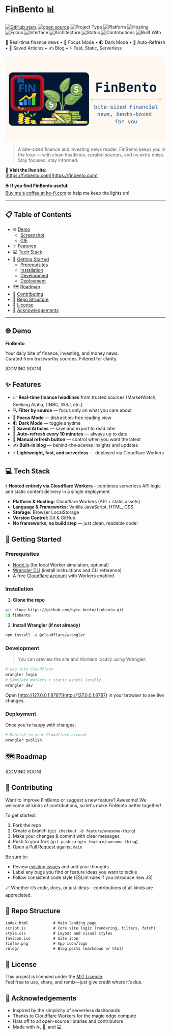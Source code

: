 # FinBento 📊

[![GitHub stars](https://img.shields.io/github/stars/byte-bento/finbento?style=social)](https://github.com/byte-bento/finbento/stargazers)
[![open source](https://img.shields.io/badge/open%20source-Yes-brightgreen.svg)](https://opensource.org)
![Project Type](https://img.shields.io/badge/type-project-blue)
![Platform](https://img.shields.io/badge/platform-Cloudflare%20Workers-black)
![Hosting](https://img.shields.io/badge/hosting-Cloudflare-orange)
![Focus](https://img.shields.io/badge/focus-tech%20news-9cf)
![Interface](https://img.shields.io/badge/interface-frontend--only-lightgrey)
![Architecture](https://img.shields.io/badge/architecture-serverless-yellow)
![Status](https://img.shields.io/badge/status-active-brightgreen)
![Contributions](https://img.shields.io/badge/contributions-welcome-brightgreen)
![Built With](https://img.shields.io/badge/built%20with-curiosity%20%26%20caffeine-ff69b4)

📰 Real-time finance news • 🧘 Focus Mode • 🌓 Dark Mode • 🔁 Auto-Refresh • 📁 Saved Articles • ✍️ Blog • ⚡ Fast, Static, Serverless

<p align="center">
  <a href="https://finbento.com">
    <img src="./og-image.png" alt="FinBento Banner" width="600" />
  </a>
</p>

> A bite-sized finance and investing news reader. FinBento keeps you in the loop — with clean headlines, curated sources, and no extra noise. Stay focused, stay informed.

**🔗 Visit the live site:**<br>
[https://finbento.com](https://finbento.com)

**☕ If you find FinBento useful:**<br>
<a href='https://ko-fi.com/O4O81GA31F' target='_blank'>Buy me a coffee at ko-fi.com</a> to help me keep the lights on!

---

## 📋 Table of Contents

- 🌐 [Demo](#demo)
  - [Screenshot](#screenshot)
  - [GIF](#gif)
- ✨ [Features](#features)
- 💻 [Tech Stack](#tech-stack)
- 🏁 [Getting Started](#getting-started)
  - [Prerequisites](#prerequisites)
  - [Installation](#installation)
  - [Development](#development)
  - [Deployment](#deployment)
- 🗺️ [Roadmap](#roadmap)
- 🤝 [Contributing](#contributing)
- 📁 [Repo Structure](#repo-structure)
- 📄 [License](#license)
- 🙏 [Acknowledgements](#acknowledgements)

---

## 🌐 Demo

**FinBento**

Your daily bite of finance, investing, and money news.  
Curated from trustworthy sources. Filtered for clarity.

(COMING SOON)

## ✨ Features

- 📈 **Real-time finance headlines** from trusted sources (MarketWatch, Seeking Alpha, CNBC, WSJ, etc.)
- 🔍 **Filter by source** — focus only on what you care about
- 🧘 **Focus Mode** — distraction-free reading view
- 🌓 **Dark Mode** — toggle anytime
- 📁 **Saved Articles** — save and export to read later
- 🔁 **Auto-refresh every 10 minutes** — always up to date
- 🔄 **Manual refresh button** — control when you want the latest
- ✍️ **Built-in blog** — behind-the-scenes insights and updates
- ⚡ **Lightweight, fast, and serverless** — deployed via Cloudflare Workers

## 💻 Tech Stack

🌀 **Hosted entirely via Cloudflare Workers** – combines serverless API logic and static content delivery in a single deployment.

- **Platform & Hosting:** Cloudflare Workers (API + static assets)
- **Language & Frameworks:** Vanilla JavaScript, HTML, CSS
- **Storage:** Browser LocalStorage
- **Version Control:** Git & GitHub
- **No frameworks, no build step** — just clean, readable code!

## 🏁 Getting Started

### Prerequisites

- [Node.js](https://nodejs.org/en) (for local Worker simulation, optional)
- [Wrangler CLI](https://developers.cloudflare.com/workers/cli-wrangler/) (install instructions and CLI reference)
- A free [Cloudflare account](https://dash.cloudflare.com/sign-up) with Workers enabled

### Installation

1. **Clone the repo**
```bash
git clone https://github.com/byte-bento/finbento.git
cd finbento
```

2. **Install Wrangler (if not already)**
```bash
npm install -g @cloudflare/wrangler
```

### Development
> You can preview the site and Workers locally using Wrangler.

```bash
# Log into Cloudflare
wrangler login
# Simulate Workers + static assets locally
wrangler dev
```

Open [http://127.0.0.1:8787](http://127.0.0.1:8787) in your browser to see live changes.

### Deployment
Once you're happy with changes:
```bash
# Publish to your Cloudflare account
wrangler publish
```

## 🗺️ Roadmap

(COMING SOON)


## 🤝 Contributing

Want to improve FinBento or suggest a new feature? Awesome! We welcome all kinds of contributions, so let's make FinBento better together! 

To get started:

1. Fork the repo
2. Create a branch (`git checkout -b feature/awesome-thing`)
3. Make your changes & commit with clear messages
4. Push to your fork (`git push origin feature/awesome-thing`)
5. Open a Pull Request against `main`

Be sure to:

- Review [existing issues](https://github.com/byte-bento/finbento/issues) and add your thoughts
- Label any bugs you find or feature ideas you want to tackle
- Follow consistent code style (ESLint rules if you introduce new JS)

🪄 Whether it’s code, docs, or just ideas - contributions of all kinds are appreciated. 


## 📁 Repo Structure

```
index.html           # Main landing page
script.js            # Core site logic (rendering, filters, fetch)
style.css            # Layout and visual styles
favicon.ico          # Site icon
finfav.png           # App icon/logo
/blog/               # Blog posts (markdown or html)
```

## 📄 License

This project is licensed under the [MIT License](LICENSE).  
Feel free to use, share, and remix—just give credit where it’s due.

## 🙏 Acknowledgements

- Inspired by the simplicity of serverless dashboards
- Thanks to Cloudflare Workers for the magic edge compute
- Hats off to all open-source libraries and contributors
- Made with ☕, 🧠, and 💻
